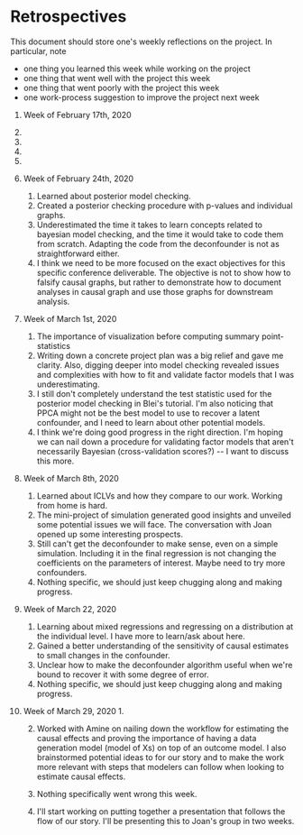 Retrospectives
==============
This document should store one's weekly reflections on the project. In particular, note

- one thing you learned this week while working on the project
- one thing that went well with the project this week
- one thing that went poorly with the project this week
- one work-process suggestion to improve the project next week

1. Week of February 17th, 2020
  1.
  2.
  3.
  4.


2. Week of February 24th, 2020
    1. Learned about posterior model checking. 
    2. Created a posterior checking procedure with p-values and individual graphs. 
    3. Underestimated the time it takes to learn concepts related to bayesian model checking, and the time it would take to code them from scratch. Adapting the code from the deconfounder is not as straightforward either. 
    4. I think we need to be more focused on the exact objectives for this specific conference deliverable. The objective is not to show how to falsify causal graphs, but rather to demonstrate how to document analyses in causal graph and use those graphs for downstream analysis. 


3. Week of March 1st, 2020
    1. The importance of visualization before computing summary point-statistics
    2. Writing down a concrete project plan was a big relief and gave me clarity. Also, digging deeper into model checking revealed issues and complexities with how to fit and validate factor models that I was underestimating.
    3. I still don't completely understand the test statistic used for the posterior model checking in Blei's tutorial. I'm also noticing that PPCA might not be the best model to use to recover a latent confounder, and I need to learn about other potential models. 
    4. I think we're doing good progress in the right direction. I'm hoping we can nail down a procedure for validating factor models that aren't necessarily Bayesian (cross-validation scores?) -- I want to discuss this more. 
    
4. Week of March 8th, 2020
    1. Learned about ICLVs and how they compare to our work. Working from home is hard. 
    2. The mini-project of simulation generated good insights and unveiled some potential issues we will face. The conversation with Joan opened up some interesting prospects.
    3. Still can't get the deconfounder to make sense, even on a simple simulation. Including it in the final regression is not changing the coefficients on the parameters of interest. Maybe need to try more confounders.
    4. Nothing specific, we should just keep chugging along and making progress. 


5. Week of March 22, 2020
    1. Learning about mixed regressions and regressing on a distribution at the individual level. I have more to learn/ask about here. 
    2. Gained a better understanding of the sensitivity of causal estimates to small changes in the confounder. 
    3. Unclear how to make the deconfounder algorithm useful when we're bound to recover it with some degree of error. 
    4. Nothing specific, we should just keep chugging along and making progress. 
    
6. Week of March 29, 2020
    1. 
    
    2. Worked with Amine on nailing down the workflow for estimating the causal effects and proving the importance of having a data generation model (model of Xs) on top of an outcome model. I also brainstormed potential ideas to for our story and to make the work more relevant with steps that modelers can follow when looking to estimate causal effects. 
    
    3. Nothing specifically went wrong this week. 
    
    4. I'll start working on putting together a presentation that follows the flow of our story. I'll be presenting this to Joan's group in two weeks. 
